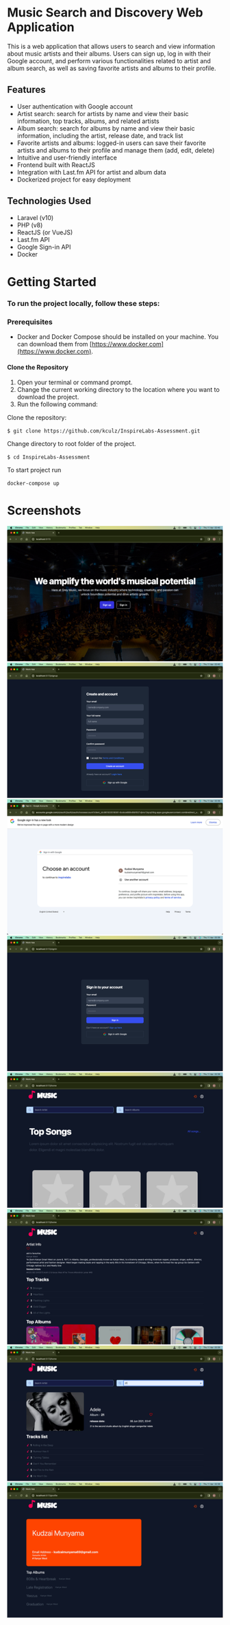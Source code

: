 # Music Search and Discovery Web Application
This is a web application that allows users to search and view information about music artists and their albums. Users can sign up, log in with their Google account, and perform various functionalities related to artist and album search, as well as saving favorite artists and albums to their profile.

## Features
* User authentication with Google account
* Artist search: search for artists by name and view their basic information, top tracks, albums, and related artists
* Album search: search for albums by name and view their basic information, including the artist, release date, and track list
* Favorite artists and albums: logged-in users can save their favorite artists and albums to their profile and manage them (add, edit, delete)
* Intuitive and user-friendly interface
* Frontend built with ReactJS
* Integration with Last.fm API for artist and album data
* Dockerized project for easy deployment

## Technologies Used
* Laravel (v10)
* PHP (v8)
* ReactJS (or VueJS)
* Last.fm API
* Google Sign-in API
* Docker


# Getting Started
### To run the project locally, follow these steps:

### Prerequisites

- Docker and Docker Compose should be installed on your machine. You can download them from [https://www.docker.com](https://www.docker.com).



#### Clone the Repository

1. Open your terminal or command prompt.
2. Change the current working directory to the location where you want to download the project.
3. Run the following command:

Clone the repository:
```
$ git clone https://github.com/kculz/InspireLabs-Assessment.git
```
Change directory to root folder of the project.
```
$ cd InspireLabs-Assessment
```
To start project run

```
docker-compose up
```

# Screenshots
![Landing page](screenshots/landing.png)
![Sign up page](screenshots/signup.png)
![Google sign in page](screenshots/google-signup.png)
![Login page](screenshots/login.png)
![Home page](screenshots/home-page.png)
![Artist search results page](screenshots/artist-search.png)
![Album search result page](screenshots/album-search.png)
![Profile page](screenshots/profile.png)
